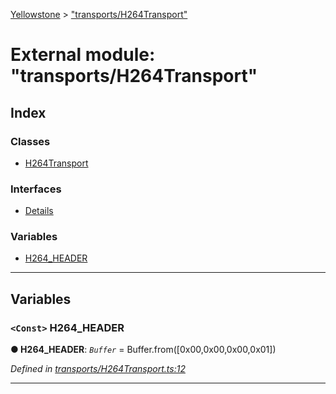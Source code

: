 [Yellowstone](../README.md) > ["transports/H264Transport"](../modules/_transports_h264transport_.md)

# External module: "transports/H264Transport"

## Index

### Classes

* [H264Transport](../classes/_transports_h264transport_.h264transport.md)

### Interfaces

* [Details](../interfaces/_transports_h264transport_.details.md)

### Variables

* [H264_HEADER](_transports_h264transport_.md#h264_header)

---

## Variables

<a id="h264_header"></a>

### `<Const>` H264_HEADER

**● H264_HEADER**: *`Buffer`* =  Buffer.from([0x00,0x00,0x00,0x01])

*Defined in [transports/H264Transport.ts:12](https://github.com/mbullington/yellowstone/blob/ac27865/lib/transports/H264Transport.ts#L12)*

___

